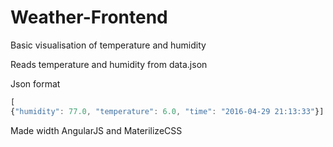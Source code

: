 # Weather-Frontend
Basic visualisation of temperature and humidity

Reads temperature and humidity from data.json

Json format
```javascript
[
{"humidity": 77.0, "temperature": 6.0, "time": "2016-04-29 21:13:33"}]
```

Made width AngularJS and MaterilizeCSS
